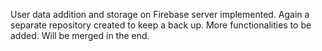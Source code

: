 User data addition and storage on Firebase server implemented. Again a separate repository created to keep a back up. More functionalities to be added.  Will be merged in the end.
